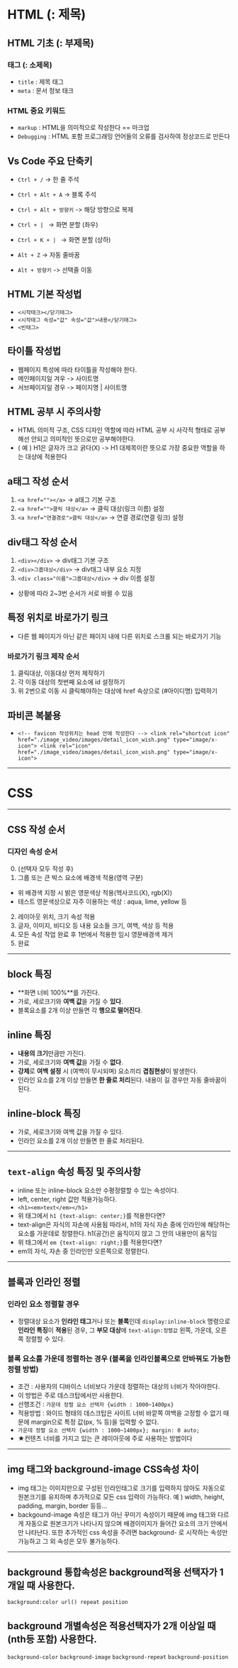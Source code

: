 # HTML (: 제목)

## HTML 기초 (: 부제목)
### 태그 (: 소제목)
* `title` : 제목 태그
* `meta` : 문서 정보 태크

### HTML 중요 키워드
* `markup` : HTML을 의미적으로 작성한다 == 마크업
* `Debugging` : HTML 포함 프로그래밍 언어들의 오류를 검사하여 정상코드로 만든다

## Vs Code 주요 단축키
* `Ctrl + /` -> 한 줄 주석
* `Ctrl + Alt + A` -> 블록 주석
* `Ctrl + Alt + 방향키` -> 해당 방향으로 복제
* `Ctrl + | ` -> 화면 분할 (좌우)
* `Ctrl + K + | ` -> 화면 분할 (상하)
* `Alt + Z` -> 자동 줄바꿈

* `Alt + 방향키` -> 선택줄 이동

## HTML 기본 작성법
* `<시작태크></닫기태그>`
* `<시작태그 속성="값" 속성="값">내용</닫기태그>`
* `<빈태그>`

## 타이틀 작성법
* 웹페이지 특성에 따라 타이틀을 작성해야 한다.
* 메인페이지일 겨우 -> 사이트명
* 서브페이지일 경우 -> 페이지명 | 사이트명

## HTML 공부 시 주의사항
* HTML 의미적 구조, CSS 디자인 역할에 따라 HTML 공부 시 사각적 형태로 공부해선 안되고 의미적인 뜻으로만 공부해야한다.
* ( 예 ) H1은 글자가 크고 굵다(X) -> H1 대제목이란 뜻으로 가장 중요한 역할을 하는 대상에 적용한다

## a태그 작성 순서
1. `<a href=""></a>` -> a태그 기본 구조
2. `<a href="">클릭 대상</a>` -> 클릭 대상(링크 이름) 설정
3. `<a href="연결경로">클릭 대상</a>` -> 연결 경로(연결 링크) 설정

## div태그 작성 순서
1. `<div></div>` -> div태그 기본 구조
2. `<div>그룹대상</div>` -> div태그 내부 요소 지정
3. `<div class="이름">그룹대상</div>` -> div 이름 설정
* 상황에 따라 2~3번 순서가 서로 바뀔 수 있음

## 특정 위치로 바로가기 링크
* 다른 웹 페이지가 아닌 같은 패이지 내에 다른 위치로 스크롤 되는 바로가기 기능
### 바로가기 링크 제작 순서
1. 클릭대상, 이동대상 먼저 제작하기
2. 각 이동 대상의 첫번째 요소에 id 설정하기
3. 위 2번으로 이동 시 클릭해야하는 대상에 href 속상으로 (#아이디명) 입력하기

## 파비콘 복붙용
* `<!-- favicon 작성위치는 head 안에 작성한다 -->
        <link rel="shortcut icon" href="./image_video/images/detail_icon_wish.png" type="image/x-icon">
        <link rel="icon" href="./image_video/images/detail_icon_wish.png" type="image/x-icon">`
---
# CSS
---
## CSS 작성 순서
### 디자인 속성 순서
0. (선택자 모두 작성 후)
1. 그룹 또는 큰 박스 요소에 배경색 적용(영역 구분)
* 위 배경색 지정 시 밝은 영문색상 적용(헥사코드(X), rgb(X))
* 테스트 영문색상으로 자주 이용하는 색상 : aqua, lime, yellow 등
2. 레이아웃 위치, 크기 속성 적용
3. 글자, 이미지, 비디오 등 내용 요소들 크기, 여백, 색상 등 적용
4. 모든 속성 작업 완료 후 1번에서 적용한 임시 영문배경색 제거
5. 완료
---
## block 특징
* **화면 너비 100%**를 가진다.
* 가로, 세로크기와 **여백 값**을 가질 수 **있다**.
* 블록요소를 2개 이상 만들면 각 **행으로 떨어진다**.
## inline 특징
* **내용의 크기**만큼만 가진다.
* 가로, 세로크기와 **여백 값**을 가질 수 **없다**.
* **강제**로 **여백 설정** 시 (여백이 무시되며) 요소끼리 **겹침현상**이 발생한다.
* 인라인 요소를 2개 이상 만들면 **한 줄로 처리**된다. 내용이 길 경우만 자동 줄바꿈이 된다.
## inline-block 특징
* 가로, 세로크기와 여백 값을 가질 수 있다.
* 인라인 요소를 2개 이상 만들면 한 줄로 처리된다.
---
## `text-align` 속성 특징 및 주의사항
* inline 또는 inline-block 요소만 수평정렬할 수 있는 속성이다.
* left, center, right 값만 적용가능하다.
* `<h1><em>text</em></h1>`
* 위 태그에서 `h1 {text-align: center;}`를 적용한다면?
* text-align은 자식의 자손에 사용됨 따라서, h1의 자식 자손 중에 인라인에 해당하는 요소를 가운데로 정렬한다. h1(공간)은 움직이지 않고 그 안의 내용만이 움직임
* 위 태그에서 `em {text-align: right;}`를 적용한다면?
* em의 자식, 자손 중 인라인만 오른쪽으로 정렬한다.
-----
## 블록과 인라인 정렬
### 인라인 요소 정렬할 경우
* 정렬대상 요소가 **인라인 태그**거나 또는 **블록**인데 `display:inline-block` 명령으로 **인라인 특징**이 **적용**된 경우, 그 **부모 대상**에 `text-align:정렬값` 왼쪽, 가운데, 오른쪽 정렬할 수 있다.
### 블록 요소를 가운데 정렬하는 경우 (블록을 인라인블록으로 안바꿔도 가능한 정렬 방법)
* 조건 : 사용자의 디바이스 너비보다 가운데 정렬하는 대상의 너비가 작아야한다.
* 이 방법은 주로 데스크탑에서만 사용한다.
* 선행조건 : `가운데 정렬 요소 선택자 {width : 1000~1400px}`
* 적용방법 : 와이드 형태의 데스크탑은 사이트 너비 바깥쪽 여백을 고정할 수 없기 때문에 margin으로 특정 값(px, % 등)을 입력할 수 없다.
* `가운데 정렬 요소 선택자 {width : 1000~1400px}; margin: 0 auto;`
* ★컨텐츠 너비를 가지고 있는 큰 레이아웃에 주로 사용하는 방법이다
-----
## img 태그와 background-image CSS속성 차이
* img 태그는 이미지만으로 구성된 인라인태그로 크기를 입력하지 않아도 자동으로 원본크기를 유지하며 추가적으로 모든 css 입력이 가능하다. 예 ) width, height, padding, margin, border 등등...
* backgound-image 속성은 태그가 아닌 꾸미기 속성이기 때문에 img 태그와 다르게 자동으로 원본크기가 나타나지 않으며
배경이미지가 들어간 요소의 크기 안에서만 나타난다. 또한 추가적인 css 속성을 주려면 background- 로 시작하는 속성만 가능하고
그 외 속성은 모두 불가능하다.
-----
## background 통합속성은 background적용 선택자가 1개일 때 사용한다.
`background:color url() repeat position`
## background 개별속성은 적용선택자가 2개 이상일 때(nth등 포함) 사용한다.
`background-color`
`background-image`
`background-repeat`
`background-position`